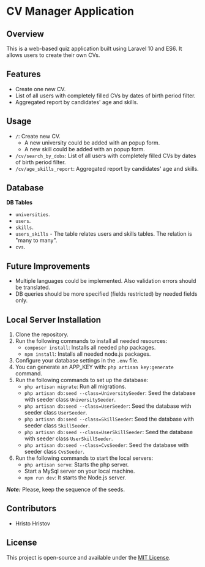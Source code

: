 # CV Manager Application

## Overview

This is a web-based quiz application built using Laravel 10 and ES6. It allows users to create their own CVs.

## Features

- Create one new CV.
- List of all users with completely filled CVs by dates of birth period filter.
- Aggregated report by candidates' age and skills.

## Usage

- `/`: Create new CV.
  - A new university could be added with an popup form.
  - A new skill could be added with an popup form.
- `/cv/search_by_dobs`: List of all users with completely filled CVs by dates of birth period filter.
- `/cv/age_skills_report`: Aggregated report by candidates' age and skills.

## Database

**DB Tables**

- `universities`.
- `users`.
- `skills`.
- `users_skills` - The table relates users and skills tables. The relation is "many to many".
- `cvs`.

## Future Improvements

- Multiple languages could be implemented. Also validation errors should be translated.
- DB queries should be more specified (fields restricted) by needed fields only.

## Local Server Installation

1. Clone the repository.
2. Run the following commands to install all needed resources:
   - `composer install`: Installs all needed php packages.
   - `npm install`: Installs all needed node.js packages.
3. Configure your database settings in the `.env` file.
4. You can generate an APP_KEY with: `php artisan key:generate` command.
5. Run the following commands to set up the database:
   - `php artisan migrate`: Run all migrations.
   - `php artisan db:seed --class=UniversitySeeder`: Seed the database with seeder class `UniversitySeeder`.
   - `php artisan db:seed --class=UserSeeder`: Seed the database with seeder class `UserSeeder`.
   - `php artisan db:seed --class=SkillSeeder`: Seed the database with seeder class `SkillSeeder`.
   - `php artisan db:seed --class=UserSkillSeeder`: Seed the database with seeder class `UserSkillSeeder`.
   - `php artisan db:seed --class=CvsSeeder`: Seed the database with seeder class `CvsSeeder`.
6. Run the following commands to start the local servers:
   - `php artisan serve`: Starts the php server.
   - Start a MySql server on your local machine.
   - `npm run dev`: It starts the Node.js server.

**_Note:_** Please, keep the sequence of the seeds.

## Contributors

- Hristo Hristov

## License

This project is open-source and available under the [MIT License](https://opensource.org/license/mit/).
